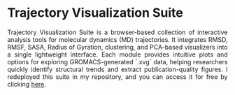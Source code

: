 # Trajectory Visualization Suite
<div style="text-align: justify"> Trajectory Visualization Suite is a browser-based collection of interactive analysis tools for molecular dynamics (MD) trajectories. It integrates RMSD, RMSF, SASA, Radius of Gyration, clustering, and PCA-based visualizers into a single lightweight interface. Each module provides intuitive plots and options for exploring GROMACS-generated `.xvg` data, helping researchers quickly identify structural trends and extract publication-quality figures. I redeployed this suite in my repository, and you can access it for free by clicking <a href="https://sean28.github.io/Trajectory-Visualization/">here</a>.</div>
<div style="text-align: justify"> <br> </div>
